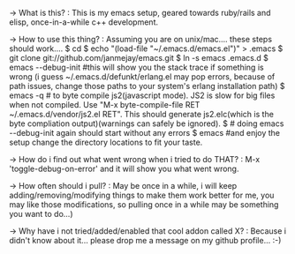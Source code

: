 -> What is this? : This is my emacs setup, geared towards ruby/rails and elisp, once-in-a-while c++ development.

-> How to use this thing? : Assuming you are on unix/mac.... these steps should work....
    $ cd
    $ echo "(load-file \"~/.emacs.d/emacs.el\")" > .emacs
    $ git clone git://github.com/janmejay/emacs.git
    $ ln -s emacs .emacs.d
    $ emacs --debug-init #this will show you the stack trace if something is wrong (i guess ~/.emacs.d/defunkt/erlang.el may pop errors, because of path issues, change those paths to your system's erlang installation path)
    $ emacs -q # to byte compile js2(javascript mode). JS2 is slow for big files when not compiled. Use "M-x byte-compile-file RET ~/.emacs.d/vendor/js2.el RET". This should generate js2.elc(which is the byte compliation output)(warnings can safely be ignored).
    $ # doing emacs --debug-init again should start without any errors
    $ emacs #and enjoy the setup
  change the directory locations to fit your taste.

-> How do i find out what went wrong when i tried to do THAT? : M-x 'toggle-debug-on-error' and it will show you what went wrong.

-> How often should i pull? : May be once in a while, i will keep adding/removing/modifying things to make them work better for me, you may like those modifications, so pulling once in a while may be something you want to do...)

-> Why have i not tried/added/enabled that cool addon called X? : Because i didn't know about it... please drop me a message on my github profile... :-)
